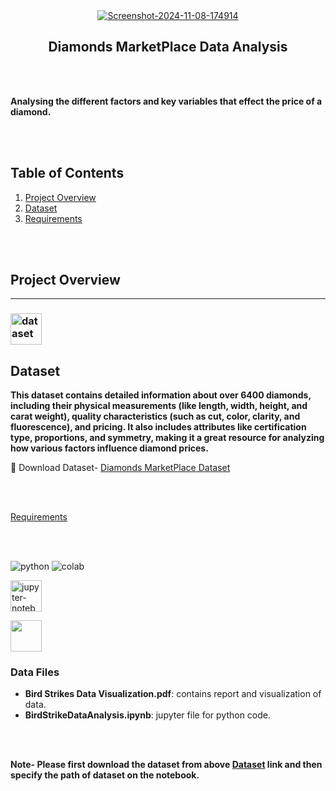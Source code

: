 
<div align="center">
<a href="https://ibb.co/bPHp8kW"><img src="https://i.ibb.co/Y3DvqxR/Screenshot-2024-11-08-174914.png" alt="Screenshot-2024-11-08-174914" border="0"></a>

  ## Diamonds MarketPlace Data Analysis
</div> 

<br></br>

**Analysing the different factors and  key variables that effect the price of a diamond.**

<br> </br>


## **Table of Contents**
1. [Project Overview](#project-overview)
2. [Dataset](#dataset)
3. [Requirements](#requirements)

<br> </br>

## **Project Overview**
----

###  <a href="https://imgbb.com/"><img src="https://i.ibb.co/D9vKsxH/dataset.png" alt="dataset" border="0"  width="50"></a> 

## **Dataset**
**This dataset contains detailed information about over 6400 diamonds, including their physical measurements (like length, width, height, and carat weight), quality characteristics (such as cut, color, clarity, and fluorescence), and pricing. It also includes attributes like certification type, proportions, and symmetry, making it a great resource for analyzing how various factors influence diamond prices.**
 
🔗 Download Dataset- [Diamonds MarketPlace Dataset](https://www.kaggle.com/datasets/beridzeg45/diamonds-prices-prediction)



<br> </br>

[Requirements](#requirements)


<br> </br>


<div id="badges" align="start">

  <a >
    <img src="https://img.shields.io/badge/Python-3776AB?style=for-the-badge&logo=python&logoColor=white" alt="python"/>
  </a>


   <a >
    <img src="https://img.shields.io/badge/Colab-F9AB00?style=for-the-badge&logo=googlecolab&color=525252" alt="colab"/>
  </a>


<a > <img src="https://i.ibb.co/YBkQdSs/jupyter-notebook.webp" alt="jupyter-notebook" border="0" width="50"/> </a>


  <a >          <img src="https://cdn.jsdelivr.net/gh/devicons/devicon@latest/icons/mysql/mysql-original.svg" width="50" /> </a>
          

</div>





### Data Files
- **Bird Strikes Data Visualization.pdf**: contains report and visualization of data.
- **BirdStrikeDataAnalysis.ipynb**: jupyter file for python code.


 <br> </br>

**Note- Please first download the dataset from above [Dataset](#dataset) link and then specify the path of dataset on the notebook.**





